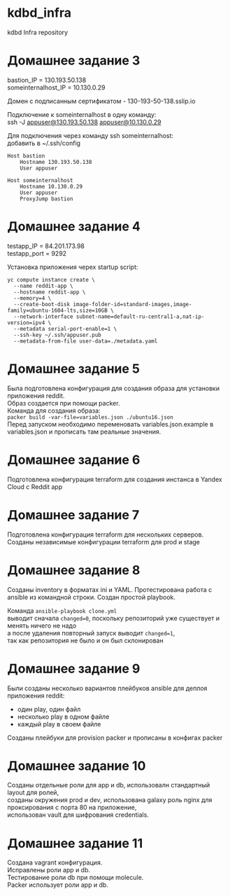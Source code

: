 # kdbd_infra
kdbd Infra repository

# Домашнее задание 3

bastion_IP = 130.193.50.138  
someinternalhost_IP = 10.130.0.29  

Домен с подписанным сертификатом - 130-193-50-138.sslip.io  

Подключение к someinternalhost в одну команду:  
ssh -J appuser@130.193.50.138 appuser@10.130.0.29

Для подключения через команду ssh someinternalhost:  
добавить в ~/.ssh/config
```
Host bastion
	Hostname 130.193.50.138
    User appuser

Host someinternalhost
	Hostname 10.130.0.29
	User appuser
	ProxyJump bastion 
```

# Домашнее задание 4

testapp_IP = 84.201.173.98  
testapp_port = 9292  

Установка приложения черех startup script:
```
yc compute instance create \
  --name reddit-app \
  --hostname reddit-app \
  --memory=4 \
  --create-boot-disk image-folder-id=standard-images,image-family=ubuntu-1604-lts,size=10GB \
  --network-interface subnet-name=default-ru-central1-a,nat-ip-version=ipv4 \
  --metadata serial-port-enable=1 \
  --ssh-key ~/.ssh/appuser.pub
  --metadata-from-file user-data=./metadata.yaml
  ```

  # Домашнее задание 5

  Была подготовлена конфигурация для создания образа для установки приложения reddit.  
  Образ создается при помощи packer.  
  Команда для создания образа:  
  ```packer build -var-file=variables.json ./ubuntu16.json```    
  Перед запуском необходимо переменовать variables.json.example в variables.json и прописать там реальные значения.
  
  # Домашнее задание 6

  Подготовлена конфигурация terraform для создания инстанса в Yandex Cloud с Reddit app

  # Домашнее задание 7

   Подготовлена конфигурация terraform  для нескольких серверов.
   Созданы независимые конфигурации terraform  для prod  и stage

  # Домашнее задание 8

  Созданы inventory в форматах ini  и YAML.
  Протестирована работа с ansible из командной строки.
  Создан  простой playbook.

  Команда ```ansible-playbook clone.yml```   
  выводит сначала ```changed=0```, поскольку репозиторий уже существует и менять ничего не надо  
  а после удаления повторный запуск выводит ```changed=1```,  
  так как репозитория не было и он был склонирован

  # Домашнее задание 9

  Были созданы несколько вариантов плейбуков ansible для деплоя приложения reddit:  
  - один play, один файл
  - несколько play в одном файле
  - каждый play в своем файле

  Созданы плейбуки для provision packer и прописаны в конфигах packer

  # Домашнее задание 10

  Созданы отдельные роли для app и db, использовалн стандартный layout для ролей,   
  созданы окружения prod и dev, использована galaxy роль nginx для проксирования с порта 80 на приложение,  
  использован vault для шифрования credentials.  


  # Домашнее задание 11

  Создана vagrant конфигурация.  
  Исправлены роли app и db.  
  Тестирование роли db при помощи molecule.  
  Packer использует роли app и db.
